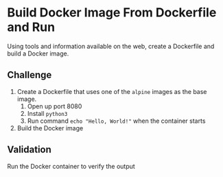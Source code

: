 # Build Docker Image From Dockerfile and Run

Using tools and information available on the web, create a Dockerfile and build a Docker image.

## Challenge

1. Create a Dockerfile that uses one of the `alpine` images as the base image.
   1. Open up port 8080
   2. Install `python3`
   3. Run command `echo "Hello, World!"` when the container starts
2. Build the Docker image

## Validation

Run the Docker container to verify the output
